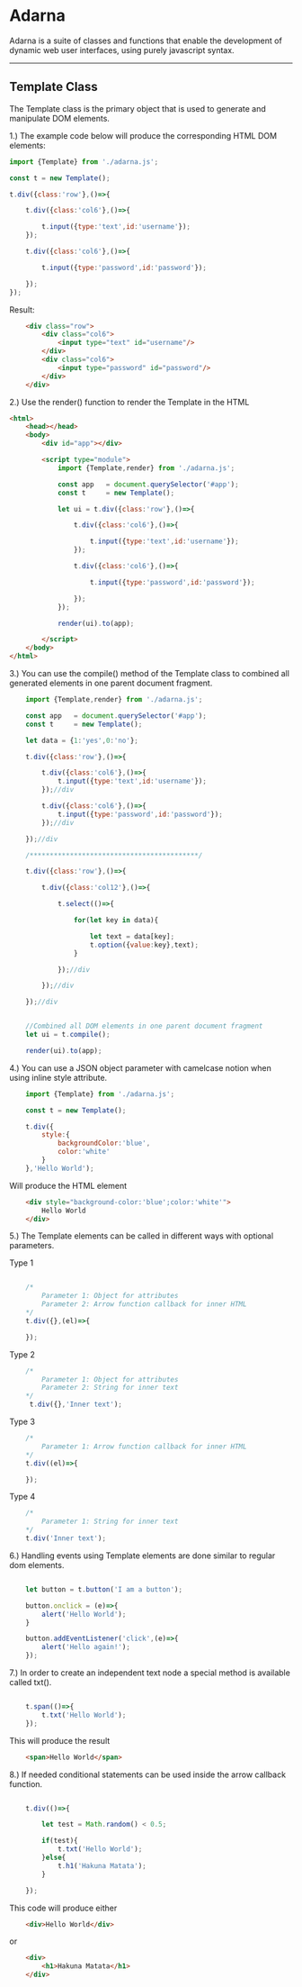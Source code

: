 # Adarna

Adarna is a suite of classes and functions that enable the development of dynamic web user interfaces, using purely javascript syntax.
___

## Template Class
The Template class is the primary object that is used to generate and manipulate DOM elements.


1.) The example code below will produce the corresponding HTML DOM elements:
```js
import {Template} from './adarna.js';

const t = new Template();

t.div({class:'row'},()=>{

    t.div({class:'col6'},()=>{

        t.input({type:'text',id:'username'});
    });

    t.div({class:'col6'},()=>{

        t.input({type:'password',id:'password'});

    });
});

```
Result:
```html
    <div class="row">
        <div class="col6">
            <input type="text" id="username"/>
        </div>
        <div class="col6">
            <input type="password" id="password"/>
        </div>
    </div>
```

2.) Use the render() function to render the Template in the HTML

```html
<html>
    <head></head>
    <body>
        <div id="app"></div>

        <script type="module">
            import {Template,render} from './adarna.js';

            const app   = document.querySelector('#app');
            const t     = new Template();

            let ui = t.div({class:'row'},()=>{

                t.div({class:'col6'},()=>{

                    t.input({type:'text',id:'username'});
                });

                t.div({class:'col6'},()=>{

                    t.input({type:'password',id:'password'});

                });
            });

            render(ui).to(app);

        </script>
    </body>
</html>
```

3.) You can use the compile() method of the Template class to combined all generated elements in one parent document fragment.

```js
    import {Template,render} from './adarna.js';

    const app   = document.querySelector('#app');
    const t     = new Template();

    let data = {1:'yes',0:'no'};

    t.div({class:'row'},()=>{

        t.div({class:'col6'},()=>{
            t.input({type:'text',id:'username'});
        });//div

        t.div({class:'col6'},()=>{
            t.input({type:'password',id:'password'});
        });//div

    });//div

    /******************************************/

    t.div({class:'row'},()=>{

        t.div({class:'col12'},()=>{

            t.select(()=>{

                for(let key in data){

                    let text = data[key];
                    t.option({value:key},text);
                }

            });//div

        });//div

    });//div


    //Combined all DOM elements in one parent document fragment
    let ui = t.compile();

    render(ui).to(app);

```

4.) You can use a JSON object parameter with camelcase notion when using inline style attribute.

```js
    import {Template} from './adarna.js';

    const t = new Template();

    t.div({
        style:{
            backgroundColor:'blue',
            color:'white'
        }
    },'Hello World');
```

Will produce the HTML element

```html
    <div style="background-color:'blue';color:'white'">
        Hello World
    </div>
```


5.) The Template elements can be called in different ways with optional parameters.

Type 1 
```js

    /*
        Parameter 1: Object for attributes
        Parameter 2: Arrow function callback for inner HTML 
    */
    t.div({},(el)=>{

    });
```
 Type 2
       
```js
    /* 
        Parameter 1: Object for attributes
        Parameter 2: String for inner text
    */
     t.div({},'Inner text');
```
Type 3
```js
    /*
        Parameter 1: Arrow function callback for inner HTML 
    */
    t.div((el)=>{

    });
```
Type 4
```js
    /*  
        Parameter 1: String for inner text 
    */
    t.div('Inner text');
```

6.) Handling events using Template elements are done similar to regular dom elements.

```js

    let button = t.button('I am a button');

    button.onclick = (e)=>{
        alert('Hello World');
    }

    button.addEventListener('click',(e)=>{
        alert('Hello again!');
    });
```

7.) In order to create an independent text node a special method is available called txt().

```js

    t.span(()=>{
        t.txt('Hello World');
    });

```
This will produce the result
```html
    <span>Hello World</span>
```

8.) If needed conditional statements can be used inside the arrow callback function.

```js

    t.div(()=>{

        let test = Math.random() < 0.5;

        if(test){
            t.txt('Hello World');
        }else{
            t.h1('Hakuna Matata');
        }

    });

```
This code will produce either
```html
    <div>Hello World</div>
```
or
```html
    <div>
        <h1>Hakuna Matata</h1>
    </div>
```
